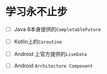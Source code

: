 # 学习永不止步

- [ ]  Java 8本身提供的`CompletableFuture`
- [ ]  Kotlin上的`Coroutine`
- [ ]  Android 上官方提供的`LiveData`
- [ ]  Android `Architecture Component`

